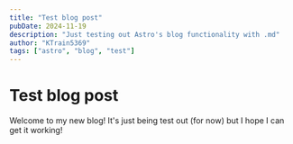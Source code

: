 ```yaml
---
title: "Test blog post"
pubDate: 2024-11-19
description: "Just testing out Astro's blog functionality with .md"
author: "KTrain5369"
tags: ["astro", "blog", "test"]
---
```


# Test blog post

Welcome to my new blog! It's just being test out (for now) but I hope I can get it working!
